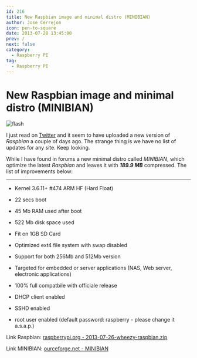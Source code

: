 ```yaml
---
id: 216
title: New Raspbian image and minimal distro (MINIBIAN)
author: Jose Cerrejon
icon: pen-to-square
date: 2013-07-28 13:45:00
prev: /
next: false
category:
  - Raspberry PI
tag:
  - Raspberry PI
---
```


# New Raspbian image and minimal distro (MINIBIAN)

![flash](/images/raspflash.jpg)

I just read on [Twitter](https://twitter.com/rpispy/status/361392771262713856) and it seem to have uploaded a new version of *Raspbian* a couple of days ago. The strange thing is we have no list of updates for any site. Keep looking.

While I have found in forums a new minimal distro called *MINIBIAN*, which optimize the latest *Raspbian* and leaves it with ***189.9 MB*** compressed. The list of improvements below:

- - -

* Kernel 3.6.11+ #474 ARM HF (Hard Float)

* 22 secs boot

* 45 Mb RAM used after boot

* 522 Mb disk space used

* Fit on 1GB SD Card

* Optimized ext4 file system with swap disabled

* Support for both 256Mb and 512Mb version

* Targeted for embedded or server applications (NAS, Web server, electronic applications)

* 100% full compatbile with officiale release

* DHCP client enabled

* SSHD enabled

* root user enabled (default password: raspberry - please change it a.s.a.p.)

Link Raspbian: [raspberrypi.org - 2013-07-26-wheezy-raspbian.zip](http://www.raspberrypi.org/downloads)

Link MINIBIAN: [ourceforge.net - MINIBIAN](http://sourceforge.net/projects/minibian/files/?source=navbar)